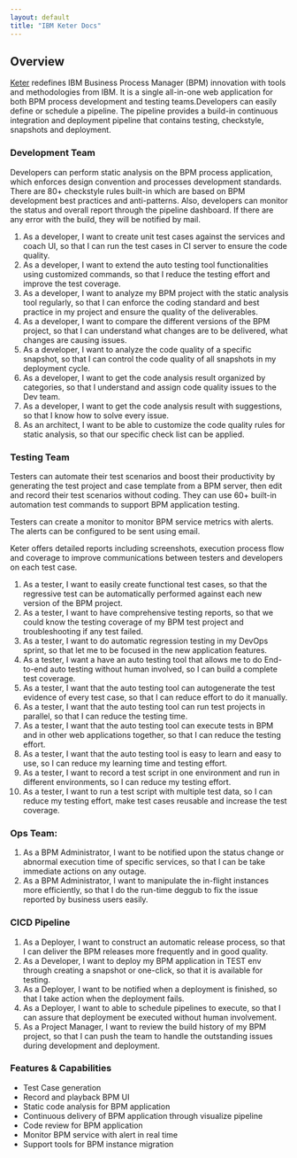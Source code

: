 ```yaml
---
layout: default
title: "IBM Keter Docs"
---
```


## Overview

[Keter](https://youtu.be/6LJhP7LedU0 ) redefines IBM Business Process Manager (BPM) innovation with tools and methodologies from IBM. It is a single all-in-one web application for both BPM process development and testing teams.Developers can easily define or schedule a pipeline. The pipeline provides a build-in continuous integration and deployment pipeline that contains testing, checkstyle, snapshots and deployment.

### Development Team

Developers can perform static analysis on the BPM process application, which enforces design convention and processes development standards.  There are 80+ checkstyle rules built-in which are based on BPM development best practices and anti-patterns. Also, developers can monitor the status and overall report through the pipeline dashboard. If there are any error with the build, they will be notified by mail.

1. As a developer, I want to create unit test cases against the services and coach UI, so that I can run the test cases in CI server to ensure the code quality.
2. As a developer, I want to extend the auto testing tool functionalities using customized commands, so that I reduce the testing effort and improve the test coverage.
3. As a developer, I want to analyze my BPM project with the static analysis tool regularly, so that I can enforce the coding standard and best practice in my project and ensure the quality of the deliverables.
4. As a developer, I want to compare the different versions of the BPM project, so that I can understand what changes are to be delivered,  what changes are causing issues.
5. As a developer, I want to analyze the code quality of a specific snapshot, so that I can control the code quality of all snapshots in my deployment cycle.
6. As a developer, I want to get the code analysis result organized by categories, so that I understand and assign code quality issues to the Dev team.
7. As a developer, I want to get the code analysis result with suggestions, so that I know how to solve every issue.
8. As an architect, I want to be able to customize the code quality rules for static analysis, so that our specific check list can be applied.

### Testing Team

Testers can automate their test scenarios and boost their productivity by generating the test project and case template from a BPM server, then edit and record their test scenarios without coding. They can use 60+ built-in automation test commands to support BPM application testing.

Testers can create a monitor to monitor BPM service metrics with alerts. The alerts can be configured to be sent using email.

Keter offers detailed reports including screenshots, execution process flow and coverage to improve communications between testers and developers on each test case. 

1. As a tester, I want to easily create functional test cases, so that the regressive test can be automatically performed against each new version of the BPM project.
2. As a tester, I want to have comprehensive testing reports, so that we could know the testing coverage of my BPM test project and troubleshooting if any test failed.
3. As a tester, I want to do automatic regression testing in my DevOps sprint, so that let me to be focused in the new application features.
4. As a tester, I want a have an auto testing tool that allows me to do End-to-end auto testing without human involved, so I can build a complete test coverage.
5. As a tester, I want that the auto testing tool can autogenerate the test evidence of every test case, so that I can reduce effort to do it manually.
6. As a tester, I want that the auto testing tool can run test projects in parallel, so that I can reduce the testing time.
7. As a tester, I want that the auto testing tool can execute tests in BPM and in other web applications together, so that I can reduce the testing effort. 
8. As a tester, I want that the auto testing tool is easy to learn and easy to use, so I can reduce my learning time and testing effort.
9. As a tester, I want to record a test script in one environment and run in different environments, so I can reduce my testing effort.
10. As a tester, I want to run a test script with multiple test data, so I can reduce my testing effort, make test cases reusable and increase the test coverage.

### Ops Team:
1. As a BPM Administrator, I want to be notified upon the status change or abnormal execution time of specific services, so that I can be take immediate actions on any outage.
2. As a BPM Administrator, I want to manipulate the in-flight instances more efficiently, so that I do the run-time deggub to fix the issue reported by business users easily. 


### CICD Pipeline
1. As a Deployer, I want to construct an automatic release process, so that I can deliver the BPM releases more frequently and in good quality.
2. As a Developer, I want to deploy my BPM application in TEST env through creating a snapshot or one-click, so that it is available for testing. 
3. As a Deployer, I want to be notified when a deployment is finished, so that I take action when the deployment fails.
4. As a Deployer, I want to able to schedule pipelines to execute, so that I can assure that deployment be executed without human involvement.
5. As a Project Manager, I want to review the build history of my BPM project, so that I can push the team to handle the outstanding issues during development and deployment.

### Features & Capabilities
* Test Case generation
* Record and playback BPM UI
* Static code analysis for BPM application
* Continuous delivery of BPM application through visualize pipeline
* Code review for BPM application
* Monitor BPM service with alert in real time
* Support tools for BPM instance migration
  





